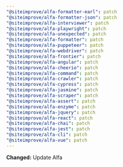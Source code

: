 ```yaml
---
"@siteimprove/alfa-formatter-earl": patch
"@siteimprove/alfa-formatter-json": patch
"@siteimprove/alfa-interviewer": patch
"@siteimprove/alfa-playwright": patch
"@siteimprove/alfa-unexpected": patch
"@siteimprove/alfa-formatter": patch
"@siteimprove/alfa-puppeteer": patch
"@siteimprove/alfa-webdriver": patch
"@siteimprove/alfa-frontier": patch
"@siteimprove/alfa-angular": patch
"@siteimprove/alfa-cheerio": patch
"@siteimprove/alfa-command": patch
"@siteimprove/alfa-crawler": patch
"@siteimprove/alfa-cypress": patch
"@siteimprove/alfa-jasmine": patch
"@siteimprove/alfa-scraper": patch
"@siteimprove/alfa-assert": patch
"@siteimprove/alfa-enzyme": patch
"@siteimprove/alfa-jquery": patch
"@siteimprove/alfa-react": patch
"@siteimprove/alfa-chai": patch
"@siteimprove/alfa-jest": patch
"@siteimprove/alfa-cli": patch
"@siteimprove/alfa-vue": patch
---
```


**Changed:** Update Alfa
